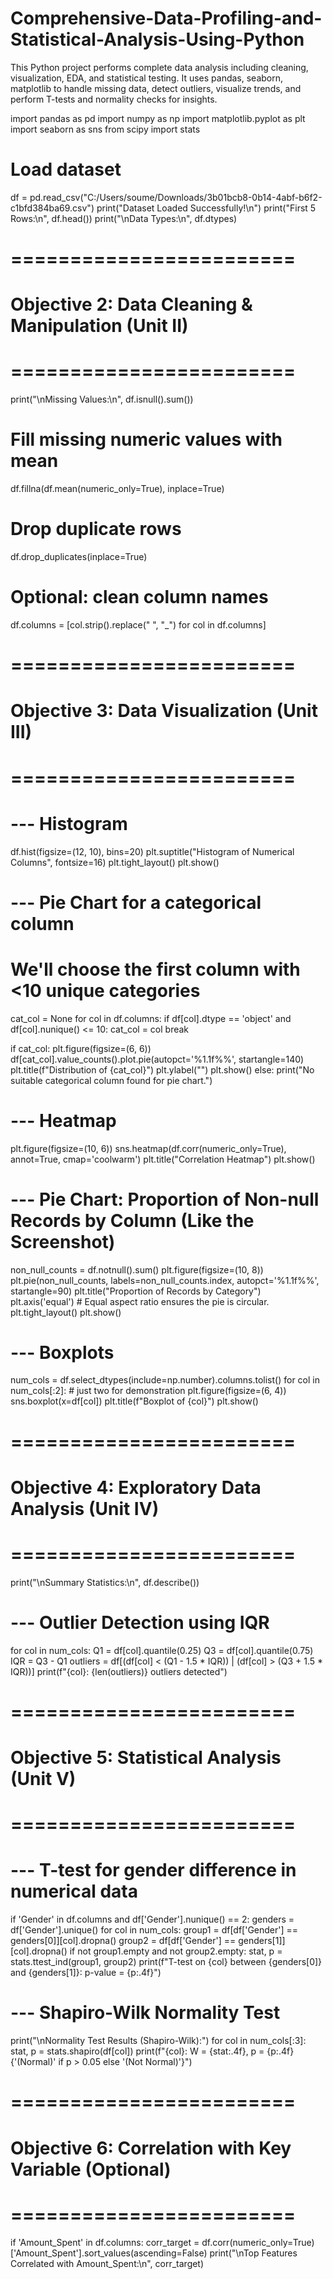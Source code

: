 # Comprehensive-Data-Profiling-and-Statistical-Analysis-Using-Python
This Python project performs complete data analysis including cleaning, visualization, EDA, and statistical testing. It uses pandas, seaborn, matplotlib to handle missing data, detect outliers, visualize trends, and perform T-tests and normality checks for insights.

import pandas as pd
import numpy as np
import matplotlib.pyplot as plt
import seaborn as sns
from scipy import stats

# Load dataset
df = pd.read_csv("C:/Users/soume/Downloads/3b01bcb8-0b14-4abf-b6f2-c1bfd384ba69.csv")
print("Dataset Loaded Successfully!\n")
print("First 5 Rows:\n", df.head())
print("\nData Types:\n", df.dtypes)

# ========================
# Objective 2: Data Cleaning & Manipulation (Unit II)
# ========================

print("\nMissing Values:\n", df.isnull().sum())

# Fill missing numeric values with mean
df.fillna(df.mean(numeric_only=True), inplace=True)

# Drop duplicate rows
df.drop_duplicates(inplace=True)

# Optional: clean column names
df.columns = [col.strip().replace(" ", "_") for col in df.columns]

# ========================
# Objective 3: Data Visualization (Unit III)
# ========================

# --- Histogram
df.hist(figsize=(12, 10), bins=20)
plt.suptitle("Histogram of Numerical Columns", fontsize=16)
plt.tight_layout()
plt.show()

# --- Pie Chart for a categorical column
# We'll choose the first column with <10 unique categories
cat_col = None
for col in df.columns:
    if df[col].dtype == 'object' and df[col].nunique() <= 10:
        cat_col = col
        break

if cat_col:
    plt.figure(figsize=(6, 6))
    df[cat_col].value_counts().plot.pie(autopct='%1.1f%%', startangle=140)
    plt.title(f"Distribution of {cat_col}")
    plt.ylabel("")
    plt.show()
else:
    print("No suitable categorical column found for pie chart.")

# --- Heatmap
plt.figure(figsize=(10, 6))
sns.heatmap(df.corr(numeric_only=True), annot=True, cmap='coolwarm')
plt.title("Correlation Heatmap")
plt.show()

# --- Pie Chart: Proportion of Non-null Records by Column (Like the Screenshot)
non_null_counts = df.notnull().sum()
plt.figure(figsize=(10, 8))
plt.pie(non_null_counts, labels=non_null_counts.index, autopct='%1.1f%%', startangle=90)
plt.title("Proportion of Records by Category")
plt.axis('equal')  # Equal aspect ratio ensures the pie is circular.
plt.tight_layout()
plt.show()



# --- Boxplots
num_cols = df.select_dtypes(include=np.number).columns.tolist()
for col in num_cols[:2]:  # just two for demonstration
    plt.figure(figsize=(6, 4))
    sns.boxplot(x=df[col])
    plt.title(f"Boxplot of {col}")
    plt.show()

# ========================
# Objective 4: Exploratory Data Analysis (Unit IV)
# ========================

print("\nSummary Statistics:\n", df.describe())

# --- Outlier Detection using IQR
for col in num_cols:
    Q1 = df[col].quantile(0.25)
    Q3 = df[col].quantile(0.75)
    IQR = Q3 - Q1
    outliers = df[(df[col] < (Q1 - 1.5 * IQR)) | (df[col] > (Q3 + 1.5 * IQR))]
    print(f"{col}: {len(outliers)} outliers detected")

# ========================
# Objective 5: Statistical Analysis (Unit V)
# ========================

# --- T-test for gender difference in numerical data
if 'Gender' in df.columns and df['Gender'].nunique() == 2:
    genders = df['Gender'].unique()
    for col in num_cols:
        group1 = df[df['Gender'] == genders[0]][col].dropna()
        group2 = df[df['Gender'] == genders[1]][col].dropna()
        if not group1.empty and not group2.empty:
            stat, p = stats.ttest_ind(group1, group2)
            print(f"T-test on {col} between {genders[0]} and {genders[1]}: p-value = {p:.4f}")

# --- Shapiro-Wilk Normality Test
print("\nNormality Test Results (Shapiro-Wilk):")
for col in num_cols[:3]:
    stat, p = stats.shapiro(df[col])
    print(f"{col}: W = {stat:.4f}, p = {p:.4f} {'(Normal)' if p > 0.05 else '(Not Normal)'}")

# ========================
# Objective 6: Correlation with Key Variable (Optional)
# ========================

if 'Amount_Spent' in df.columns:
    corr_target = df.corr(numeric_only=True)['Amount_Spent'].sort_values(ascending=False)
    print("\nTop Features Correlated with Amount_Spent:\n", corr_target)
